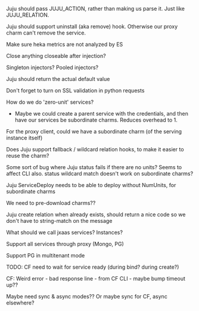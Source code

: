 Juju should pass JUJU_ACTION, rather than making us parse it.  Just like JUJU_RELATION.

Juju should support uninstall (aka remove) hook.  Otherwise our proxy charm can't remove the service.

Make sure heka metrics are not analyzed by ES

Close anything closeable after injection?

Singleton injectors?  Pooled injectors?

Juju should return the actual default value

Don't forget to turn on SSL validation in python requests

How do we do 'zero-unit' services?
* Maybe we could create a parent service with the credentials, and then have our services be subordinate charms.  Reduces overhead to 1.

For the proxy client, could we have a subordinate charm (of the serving instance itself)

Does Juju support fallback / wildcard relation hooks, to make it easier to reuse the charm?

Some sort of bug where Juju status fails if there are no units? Seems to affect CLI also.
status wildcard match doesn't work on subordinate charms?

Juju ServiceDeploy needs to be able to deploy without NumUnits, for subordinate charms

We need to pre-download charms??

Juju create relation when already exists, should return a nice code so we don't have to string-match on the message

What should we call jxaas services?  Instances?




Support all services through proxy (Mongo, PG)

Support PG in multitenant mode




TODO: CF need to wait for service ready (during bind?  during create?)

CF: Weird error - bad response line - from CF CLI - maybe bump timeout up??

Maybe need sync & async modes??
Or maybe sync for CF, async elsewhere?
